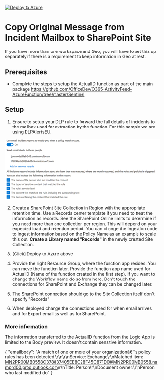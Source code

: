 [![Deploy to Azure](https://aka.ms/deploytoazurebutton)](https://portal.azure.com/#create/Microsoft.Template/uri/https%3A%2F%2Fraw.githubusercontent.com%2FOfficeDev%2FO365-ActivityFeed-AzureFunction%2Fmaster%2FSentinel%2Flogicapp%2Fdlpaction.json)

# Copy Original Message from Incident Mailbox to SharePoint Site
If you have more than one workspace and Geo, you will have to set this up separately if there is a requirement to keep information in Geo at rest.

## Prerequisites
- Complete the steps to setup the ActualID function as part of the main package https://github.com/OfficeDev/O365-ActivityFeed-AzureFunction/tree/master/Sentinel

## Setup

1. Ensure to setup your DLP rule to forward the full details of incidents to the mailbox used for extraction by the function. For this sample we are using DLPAlertsEU.

![Invocation Log](./img/incident1.png)

2. Create a SharePoint Site Collection in Region with the appropriate retention time. Use a Records center template if you need to treat the information as records. See the SharePoint Online limits to determine if you need more than one collection per region. This will depend on your expected load and retention period. You can change the ingestion code to ingest information based on the Policy Name as an example to scale this out. **Create a Library named "Records"** in the newly created Site Collection.

3. [Click] Deploy to Azure above

4. Provide the right Resource Group, where the function app resides. You can move the function later. Provide the function app name used for ActualID (Name of the function created in the first step). If you want to change the Workflow name do so from here. Don't touch the connections for SharePoint and Exchange they can be changed later.

5. The SharePoint connection should go to the Site Collection itself don't specify "Records" 

6. When deployed change the connections used for when email arrives and for Export email as well as for SharePoint.


### More information
The information transferred to the ActualID function from the Logic App is limited to the Body preview. It doesn't contain sensitive information. 
 
{
  "emailbody": "A match of one or more of your organizationâ€™s policy rules has been detected.\r\n\r\nService: Exchange\r\nMatched item: <MN2PR00MB0558C378837405EE8C28F45C871D0@MN2PR00MB0558.namprd00.prod.outlook.com>\r\nTitle: Person\r\nDocument owner:\r\nPerson who last modified do"
}
